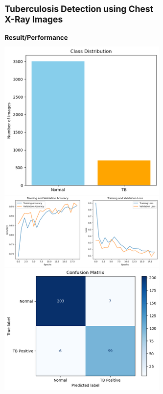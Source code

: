 # Tuberculosis Detection using Chest X-Ray Images

## Result/Performance
![hippo](Results/class_distribution.png)
![hippo](Results/training_results_chart.png)
![hippo](Results/confusion_matrix.png)
